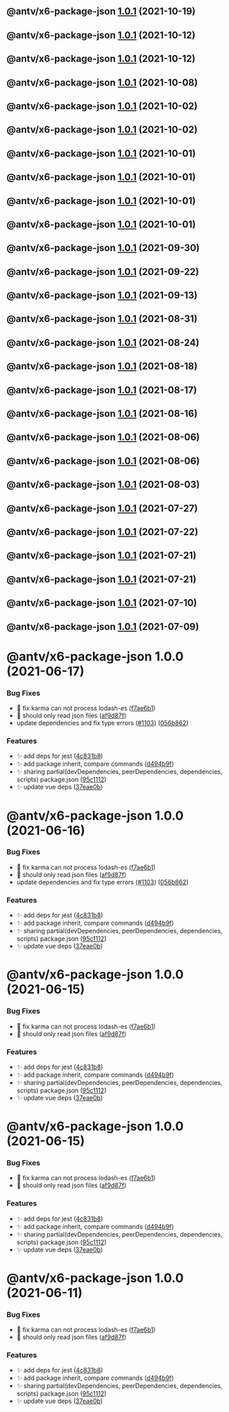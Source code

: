 ## @antv/x6-package-json [1.0.1](https://github.com/antvis/x6/compare/@antv/x6-package-json@1.0.0...@antv/x6-package-json@1.0.1) (2021-10-19)

## @antv/x6-package-json [1.0.1](https://github.com/antvis/x6/compare/@antv/x6-package-json@1.0.0...@antv/x6-package-json@1.0.1) (2021-10-12)

## @antv/x6-package-json [1.0.1](https://github.com/antvis/x6/compare/@antv/x6-package-json@1.0.0...@antv/x6-package-json@1.0.1) (2021-10-12)

## @antv/x6-package-json [1.0.1](https://github.com/antvis/x6/compare/@antv/x6-package-json@1.0.0...@antv/x6-package-json@1.0.1) (2021-10-08)

## @antv/x6-package-json [1.0.1](https://github.com/antvis/x6/compare/@antv/x6-package-json@1.0.0...@antv/x6-package-json@1.0.1) (2021-10-02)

## @antv/x6-package-json [1.0.1](https://github.com/antvis/x6/compare/@antv/x6-package-json@1.0.0...@antv/x6-package-json@1.0.1) (2021-10-02)

## @antv/x6-package-json [1.0.1](https://github.com/antvis/x6/compare/@antv/x6-package-json@1.0.0...@antv/x6-package-json@1.0.1) (2021-10-01)

## @antv/x6-package-json [1.0.1](https://github.com/antvis/x6/compare/@antv/x6-package-json@1.0.0...@antv/x6-package-json@1.0.1) (2021-10-01)

## @antv/x6-package-json [1.0.1](https://github.com/antvis/x6/compare/@antv/x6-package-json@1.0.0...@antv/x6-package-json@1.0.1) (2021-10-01)

## @antv/x6-package-json [1.0.1](https://github.com/antvis/x6/compare/@antv/x6-package-json@1.0.0...@antv/x6-package-json@1.0.1) (2021-10-01)

## @antv/x6-package-json [1.0.1](https://github.com/antvis/x6/compare/@antv/x6-package-json@1.0.0...@antv/x6-package-json@1.0.1) (2021-09-30)

## @antv/x6-package-json [1.0.1](https://github.com/antvis/x6/compare/@antv/x6-package-json@1.0.0...@antv/x6-package-json@1.0.1) (2021-09-22)

## @antv/x6-package-json [1.0.1](https://github.com/antvis/x6/compare/@antv/x6-package-json@1.0.0...@antv/x6-package-json@1.0.1) (2021-09-13)

## @antv/x6-package-json [1.0.1](https://github.com/antvis/x6/compare/@antv/x6-package-json@1.0.0...@antv/x6-package-json@1.0.1) (2021-08-31)

## @antv/x6-package-json [1.0.1](https://github.com/antvis/x6/compare/@antv/x6-package-json@1.0.0...@antv/x6-package-json@1.0.1) (2021-08-24)

## @antv/x6-package-json [1.0.1](https://github.com/antvis/x6/compare/@antv/x6-package-json@1.0.0...@antv/x6-package-json@1.0.1) (2021-08-18)

## @antv/x6-package-json [1.0.1](https://github.com/antvis/x6/compare/@antv/x6-package-json@1.0.0...@antv/x6-package-json@1.0.1) (2021-08-17)

## @antv/x6-package-json [1.0.1](https://github.com/antvis/x6/compare/@antv/x6-package-json@1.0.0...@antv/x6-package-json@1.0.1) (2021-08-16)

## @antv/x6-package-json [1.0.1](https://github.com/antvis/x6/compare/@antv/x6-package-json@1.0.0...@antv/x6-package-json@1.0.1) (2021-08-06)

## @antv/x6-package-json [1.0.1](https://github.com/antvis/x6/compare/@antv/x6-package-json@1.0.0...@antv/x6-package-json@1.0.1) (2021-08-06)

## @antv/x6-package-json [1.0.1](https://github.com/antvis/x6/compare/@antv/x6-package-json@1.0.0...@antv/x6-package-json@1.0.1) (2021-08-03)

## @antv/x6-package-json [1.0.1](https://github.com/antvis/x6/compare/@antv/x6-package-json@1.0.0...@antv/x6-package-json@1.0.1) (2021-07-27)

## @antv/x6-package-json [1.0.1](https://github.com/antvis/x6/compare/@antv/x6-package-json@1.0.0...@antv/x6-package-json@1.0.1) (2021-07-22)

## @antv/x6-package-json [1.0.1](https://github.com/antvis/x6/compare/@antv/x6-package-json@1.0.0...@antv/x6-package-json@1.0.1) (2021-07-21)

## @antv/x6-package-json [1.0.1](https://github.com/antvis/x6/compare/@antv/x6-package-json@1.0.0...@antv/x6-package-json@1.0.1) (2021-07-21)

## @antv/x6-package-json [1.0.1](https://github.com/antvis/x6/compare/@antv/x6-package-json@1.0.0...@antv/x6-package-json@1.0.1) (2021-07-10)

## @antv/x6-package-json [1.0.1](https://github.com/antvis/x6/compare/@antv/x6-package-json@1.0.0...@antv/x6-package-json@1.0.1) (2021-07-09)

# @antv/x6-package-json 1.0.0 (2021-06-17)


### Bug Fixes

* 🐛 fix karma can not process lodash-es ([f7ae6b1](https://github.com/antvis/x6/commit/f7ae6b1f6b961a01c58d8827a9aaa2d5a984a6e0))
* 🐛 should only read json files ([af9d87f](https://github.com/antvis/x6/commit/af9d87fedccf4ba791db5570ca73228520107e2a))
* update dependencies and fix type errors ([#1103](https://github.com/antvis/x6/issues/1103)) ([056b862](https://github.com/antvis/x6/commit/056b862b4efe7dbdc559cac7194c2453996acc07))


### Features

* ✨ add deps for jest ([4c831b8](https://github.com/antvis/x6/commit/4c831b84d032cc92f1c914143f4182772202620d))
* ✨ add package inherit, compare commands ([d494b9f](https://github.com/antvis/x6/commit/d494b9f92e4e98816fb00acc02296bf5aa63f1b4))
* ✨ sharing partial(devDependencies, peerDependencies, dependencies, scripts) package.json ([95c1112](https://github.com/antvis/x6/commit/95c1112c4e226c060dd94019f6ce5530a922a92f))
* ✨ update vue deps ([37eae0b](https://github.com/antvis/x6/commit/37eae0b12502fba373d30153e0d1ac2085e843e8))

# @antv/x6-package-json 1.0.0 (2021-06-16)


### Bug Fixes

* 🐛 fix karma can not process lodash-es ([f7ae6b1](https://github.com/antvis/x6/commit/f7ae6b1f6b961a01c58d8827a9aaa2d5a984a6e0))
* 🐛 should only read json files ([af9d87f](https://github.com/antvis/x6/commit/af9d87fedccf4ba791db5570ca73228520107e2a))
* update dependencies and fix type errors ([#1103](https://github.com/antvis/x6/issues/1103)) ([056b862](https://github.com/antvis/x6/commit/056b862b4efe7dbdc559cac7194c2453996acc07))


### Features

* ✨ add deps for jest ([4c831b8](https://github.com/antvis/x6/commit/4c831b84d032cc92f1c914143f4182772202620d))
* ✨ add package inherit, compare commands ([d494b9f](https://github.com/antvis/x6/commit/d494b9f92e4e98816fb00acc02296bf5aa63f1b4))
* ✨ sharing partial(devDependencies, peerDependencies, dependencies, scripts) package.json ([95c1112](https://github.com/antvis/x6/commit/95c1112c4e226c060dd94019f6ce5530a922a92f))
* ✨ update vue deps ([37eae0b](https://github.com/antvis/x6/commit/37eae0b12502fba373d30153e0d1ac2085e843e8))

# @antv/x6-package-json 1.0.0 (2021-06-15)


### Bug Fixes

* 🐛 fix karma can not process lodash-es ([f7ae6b1](https://github.com/antvis/x6/commit/f7ae6b1f6b961a01c58d8827a9aaa2d5a984a6e0))
* 🐛 should only read json files ([af9d87f](https://github.com/antvis/x6/commit/af9d87fedccf4ba791db5570ca73228520107e2a))


### Features

* ✨ add deps for jest ([4c831b8](https://github.com/antvis/x6/commit/4c831b84d032cc92f1c914143f4182772202620d))
* ✨ add package inherit, compare commands ([d494b9f](https://github.com/antvis/x6/commit/d494b9f92e4e98816fb00acc02296bf5aa63f1b4))
* ✨ sharing partial(devDependencies, peerDependencies, dependencies, scripts) package.json ([95c1112](https://github.com/antvis/x6/commit/95c1112c4e226c060dd94019f6ce5530a922a92f))
* ✨ update vue deps ([37eae0b](https://github.com/antvis/x6/commit/37eae0b12502fba373d30153e0d1ac2085e843e8))

# @antv/x6-package-json 1.0.0 (2021-06-15)


### Bug Fixes

* 🐛 fix karma can not process lodash-es ([f7ae6b1](https://github.com/antvis/x6/commit/f7ae6b1f6b961a01c58d8827a9aaa2d5a984a6e0))
* 🐛 should only read json files ([af9d87f](https://github.com/antvis/x6/commit/af9d87fedccf4ba791db5570ca73228520107e2a))


### Features

* ✨ add deps for jest ([4c831b8](https://github.com/antvis/x6/commit/4c831b84d032cc92f1c914143f4182772202620d))
* ✨ add package inherit, compare commands ([d494b9f](https://github.com/antvis/x6/commit/d494b9f92e4e98816fb00acc02296bf5aa63f1b4))
* ✨ sharing partial(devDependencies, peerDependencies, dependencies, scripts) package.json ([95c1112](https://github.com/antvis/x6/commit/95c1112c4e226c060dd94019f6ce5530a922a92f))
* ✨ update vue deps ([37eae0b](https://github.com/antvis/x6/commit/37eae0b12502fba373d30153e0d1ac2085e843e8))

# @antv/x6-package-json 1.0.0 (2021-06-11)


### Bug Fixes

* 🐛 fix karma can not process lodash-es ([f7ae6b1](https://github.com/antvis/x6/commit/f7ae6b1f6b961a01c58d8827a9aaa2d5a984a6e0))
* 🐛 should only read json files ([af9d87f](https://github.com/antvis/x6/commit/af9d87fedccf4ba791db5570ca73228520107e2a))


### Features

* ✨ add deps for jest ([4c831b8](https://github.com/antvis/x6/commit/4c831b84d032cc92f1c914143f4182772202620d))
* ✨ add package inherit, compare commands ([d494b9f](https://github.com/antvis/x6/commit/d494b9f92e4e98816fb00acc02296bf5aa63f1b4))
* ✨ sharing partial(devDependencies, peerDependencies, dependencies, scripts) package.json ([95c1112](https://github.com/antvis/x6/commit/95c1112c4e226c060dd94019f6ce5530a922a92f))
* ✨ update vue deps ([37eae0b](https://github.com/antvis/x6/commit/37eae0b12502fba373d30153e0d1ac2085e843e8))
